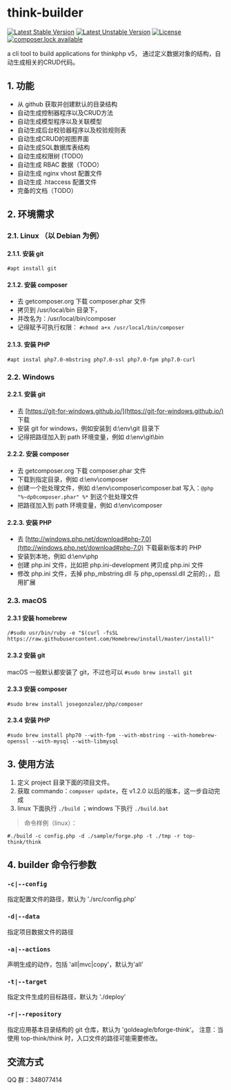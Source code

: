 # think-builder
[![Latest Stable Version](https://poser.pugx.org/goldeagle/think-builder/version)](https://packagist.org/packages/goldeagle/think-builder)
[![Latest Unstable Version](https://poser.pugx.org/goldeagle/think-builder/v/unstable)](//packagist.org/packages/goldeagle/think-builder)
[![License](https://poser.pugx.org/goldeagle/think-builder/license)](https://packagist.org/packages/goldeagle/think-builder)
[![composer.lock available](https://poser.pugx.org/goldeagle/think-builder/composerlock)](https://packagist.org/packages/goldeagle/think-builder)

a cli tool to build applications for thinkphp v5，
通过定义数据对象的结构，自动生成相关的CRUD代码。

## 1. 功能
* 从 github 获取并创建默认的目录结构
* 自动生成控制器程序以及CRUD方法
* 自动生成模型程序以及关联模型
* 自动生成后台校验器程序以及校验规则表
* 自动生成CRUD的视图界面
* 自动生成SQL数据库表结构
* 自动生成权限树 (TODO)
* 自动生成 RBAC 数据（TODO）
* 自动生成 nginx vhost 配置文件
* 自动生成 .htaccess 配置文件
* 完备的文档（TODO）

## 2. 环境需求
### 2.1. Linux （以 Debian 为例）
#### 2.1.1. 安装 git
`#apt install git`

#### 2.1.2. 安装 composer
* 去 getcomposer.org 下载 composer.phar 文件
* 拷贝到 /usr/local/bin 目录下，
* 并改名为：/usr/local/bin/composer
* 记得赋予可执行权限：
`#chmod a+x /usr/local/bin/composer` 

#### 2.1.3. 安装 PHP
`#apt instal php7.0-mbstring php7.0-ssl php7.0-fpm php7.0-curl`

### 2.2. Windows
#### 2.2.1. 安装 git
* 去 [https://git-for-windows.github.io/](https://git-for-windows.github.io/) 下载
* 安装 git for windows，例如安装到 d:\env\git 目录下
* 记得把路径加入到 path 环境变量，例如 d:\env\git\bin

#### 2.2.2. 安装 composer
* 去 getcomposer.org 下载 composer.phar 文件
* 下载到指定目录，例如 d:\env\composer
* 创建一个批处理文件，例如 d:\env\composer\composer.bat
写入：`@php "%~dp0composer.phar" %*` 到这个批处理文件
* 把路径加入到 path 环境变量，例如 d:\env\composer

#### 2.2.3. 安装 PHP
* 去 [http://windows.php.net/download#php-7.0](http://windows.php.net/download#php-7.0) 下载最新版本的 PHP
* 安装到本地，例如 d:\env\php
* 创建 php.ini 文件，比如把 php.ini-development 拷贝成 php.ini 文件
* 修改 php.ini 文件，去掉 php_mbstring.dll 与 php_openssl.dll 之前的`;`，启用扩展

### 2.3. macOS
#### 2.3.1 安装 homebrew
`/#sudo usr/bin/ruby -e "$(curl -fsSL https://raw.githubusercontent.com/Homebrew/install/master/install)"`

#### 2.3.2 安装 git
macOS 一般默认都安装了 git，不过也可以 `#sudo brew install git` 

#### 2.3.3 安装 composer
`#sudo brew install josegonzalez/php/composer`

#### 2.3.4 安装 PHP
`#sudo brew install php70
 --with-fpm
 --with-mbstring
 --with-homebrew-openssl
 --with-mysql
 --with-libmysql`

## 3. 使用方法
1. 定义 project 目录下面的项目文件。
2. 获取 commando：`composer update`，在 v1.2.0 以后的版本，这一步自动完成
3. linux 下面执行 `./build` ；windows 下执行 `./build.bat`

>命令样例（linux）：

`#./build -c config.php -d ./sample/forge.php -t ./tmp -r top-think/think`

## 4. builder 命令行参数
### `-c|--config`
指定配置文件的路径，默认为 './src/config.php'

### `-d|--data`
指定项目数据文件的路径

### `-a|--actions`
声明生成的动作，包括 'all|mvc|copy'，默认为'all'

### `-t|--target`
指定文件生成的目标路径，默认为 './deploy'

### `-r|--repository`
指定应用基本目录结构的 git 仓库，默认为 'goldeagle/bforge-think'。
注意：当使用 top-think/think 时，入口文件的路径可能需要修改。

## 交流方式
QQ 群：348077414